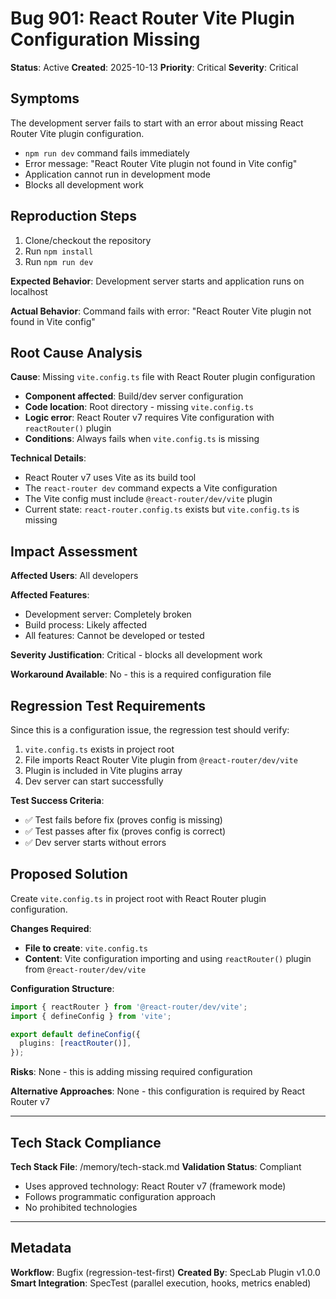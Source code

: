 # Bug 901: React Router Vite Plugin Configuration Missing

**Status**: Active
**Created**: 2025-10-13
**Priority**: Critical
**Severity**: Critical

## Symptoms

The development server fails to start with an error about missing React Router Vite plugin configuration.

- `npm run dev` command fails immediately
- Error message: "React Router Vite plugin not found in Vite config"
- Application cannot run in development mode
- Blocks all development work

## Reproduction Steps

1. Clone/checkout the repository
2. Run `npm install`
3. Run `npm run dev`

**Expected Behavior**: Development server starts and application runs on localhost

**Actual Behavior**: Command fails with error: "React Router Vite plugin not found in Vite config"

## Root Cause Analysis

**Cause**: Missing `vite.config.ts` file with React Router plugin configuration

- **Component affected**: Build/dev server configuration
- **Code location**: Root directory - missing `vite.config.ts`
- **Logic error**: React Router v7 requires Vite configuration with `reactRouter()` plugin
- **Conditions**: Always fails when `vite.config.ts` is missing

**Technical Details**:
- React Router v7 uses Vite as its build tool
- The `react-router dev` command expects a Vite configuration
- The Vite config must include `@react-router/dev/vite` plugin
- Current state: `react-router.config.ts` exists but `vite.config.ts` is missing

## Impact Assessment

**Affected Users**: All developers

**Affected Features**:
- Development server: Completely broken
- Build process: Likely affected
- All features: Cannot be developed or tested

**Severity Justification**: Critical - blocks all development work

**Workaround Available**: No - this is a required configuration file

## Regression Test Requirements

Since this is a configuration issue, the regression test should verify:

1. `vite.config.ts` exists in project root
2. File imports React Router Vite plugin from `@react-router/dev/vite`
3. Plugin is included in Vite plugins array
4. Dev server can start successfully

**Test Success Criteria**:
- ✅ Test fails before fix (proves config is missing)
- ✅ Test passes after fix (proves config is correct)
- ✅ Dev server starts without errors

## Proposed Solution

Create `vite.config.ts` in project root with React Router plugin configuration.

**Changes Required**:
- **File to create**: `vite.config.ts`
- **Content**: Vite configuration importing and using `reactRouter()` plugin from `@react-router/dev/vite`

**Configuration Structure**:
```typescript
import { reactRouter } from '@react-router/dev/vite';
import { defineConfig } from 'vite';

export default defineConfig({
  plugins: [reactRouter()],
});
```

**Risks**: None - this is adding missing required configuration

**Alternative Approaches**: None - this configuration is required by React Router v7

---

## Tech Stack Compliance

**Tech Stack File**: /memory/tech-stack.md
**Validation Status**: Compliant

- Uses approved technology: React Router v7 (framework mode)
- Follows programmatic configuration approach
- No prohibited technologies

---

## Metadata

**Workflow**: Bugfix (regression-test-first)
**Created By**: SpecLab Plugin v1.0.0
**Smart Integration**: SpecTest (parallel execution, hooks, metrics enabled)
